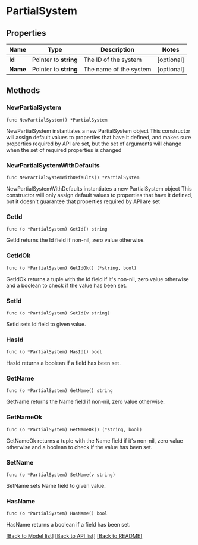 # PartialSystem

## Properties

Name | Type | Description | Notes
------------ | ------------- | ------------- | -------------
**Id** | Pointer to **string** | The ID of the system | [optional] 
**Name** | Pointer to **string** | The name of the system | [optional] 

## Methods

### NewPartialSystem

`func NewPartialSystem() *PartialSystem`

NewPartialSystem instantiates a new PartialSystem object
This constructor will assign default values to properties that have it defined,
and makes sure properties required by API are set, but the set of arguments
will change when the set of required properties is changed

### NewPartialSystemWithDefaults

`func NewPartialSystemWithDefaults() *PartialSystem`

NewPartialSystemWithDefaults instantiates a new PartialSystem object
This constructor will only assign default values to properties that have it defined,
but it doesn't guarantee that properties required by API are set

### GetId

`func (o *PartialSystem) GetId() string`

GetId returns the Id field if non-nil, zero value otherwise.

### GetIdOk

`func (o *PartialSystem) GetIdOk() (*string, bool)`

GetIdOk returns a tuple with the Id field if it's non-nil, zero value otherwise
and a boolean to check if the value has been set.

### SetId

`func (o *PartialSystem) SetId(v string)`

SetId sets Id field to given value.

### HasId

`func (o *PartialSystem) HasId() bool`

HasId returns a boolean if a field has been set.

### GetName

`func (o *PartialSystem) GetName() string`

GetName returns the Name field if non-nil, zero value otherwise.

### GetNameOk

`func (o *PartialSystem) GetNameOk() (*string, bool)`

GetNameOk returns a tuple with the Name field if it's non-nil, zero value otherwise
and a boolean to check if the value has been set.

### SetName

`func (o *PartialSystem) SetName(v string)`

SetName sets Name field to given value.

### HasName

`func (o *PartialSystem) HasName() bool`

HasName returns a boolean if a field has been set.


[[Back to Model list]](../README.md#documentation-for-models) [[Back to API list]](../README.md#documentation-for-api-endpoints) [[Back to README]](../README.md)


